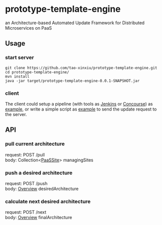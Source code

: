 # prototype-template-engine
an Architecture-based Automated Update Framework for Distributed Microservices on PaaS

## Usage
### start server
```
git clone https://github.com/tao-xinxiu/prototype-template-engine.git
cd prototype-template-engine/
mvn install
java -jar target/prototype-template-engine-0.0.1-SNAPSHOT.jar
```

### client
The client could setup a pipeline (with tools as [Jenkins](https://jenkins.io/) or [Concourse](https://concourse.ci/)) as [example](https://gitlab.com/x_tao/microservices-demo-deployment), or write a simple script as [example](https://gitlab.com/x_tao/experiment/blob/master/scripts/update.sh) to send the update request to the server.

## API
### pull current architecture
request: POST /pull  
body: Collection<[PaaSSite](https://github.com/tao-xinxiu/prototype-template-engine/blob/master/src/main/java/com/orange/model/PaaSSite.java)> managingSites 

### push a desired architecture
request: POST /push  
body: [Overview](https://github.com/tao-xinxiu/prototype-template-engine/blob/master/src/main/java/com/orange/model/state/Overview.java) desiredArchitecture

### calculate next desired architecture
request: POST /next  
body: [Overview](https://github.com/tao-xinxiu/prototype-template-engine/blob/master/src/main/java/com/orange/model/state/Overview.java) finalArchitecture

